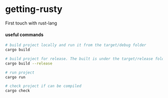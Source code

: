 # getting-rusty
First touch with rust-lang

#### useful commands

```bash
# build project locally and run it from the target/debug folder
cargo build

# build project for release. The built is under the target/release folder
cargo build --release

# run project
cargo run

# check project if can be compiled
cargo check
```
